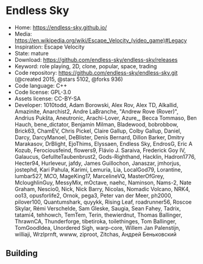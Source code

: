 # Endless Sky

- Home: https://endless-sky.github.io/
- Media: https://en.wikipedia.org/wiki/Escape_Velocity_(video_game)#Legacy
- Inspiration: Escape Velocity
- State: mature
- Download: https://github.com/endless-sky/endless-sky/releases
- Keyword: role playing, 2D, clone, popular, space, trading
- Code repository: https://github.com/endless-sky/endless-sky.git (@created 2015, @stars 5102, @forks 936)
- Code language: C++
- Code license: GPL-3.0
- Assets license: CC-BY-SA
- Developer: 1010todd, Adam Borowski, Alex Rov, Alex TD, Alkallid, Amazinite, Anarchist2, Andre LaBranche, "Andrew Rove (Rover)", Andrius Pukšta, Aneutronic, Arachi-Lover, Azure_, Becca Tommaso, Ben Hauch, bene_dictator, Benjamin Milman, Bladewood, bobrobbow, Brick63, ChamEV, Chris Pickel, Claire Gallup, Colby Gallup, Daniel, Darcy, DarcyManoel, DeBlister, Denis Bernard, Dillon Barker, Dmitry Marakasov, DrBlight, EjoThims, Elyssaen, Endless Sky, EndrosG, Eric A Kozub, Ferociousfeind, flowers9, Flávio J. Saraiva, Frederick Goy IV, Galaucus, GefullteTaubenbrust2, Gods-Righthand, Hacklin, Hadron1776, Hecter94, Hurleveur, jafdy, James Guillochon, Janaszar, jmhorjus, jostephd, Kari Pahula, Karimi, Lemuria, Lia, LocalGod79, Lorantine, lumbar527, M*C*O, MageKing17, MarcelineVQ, MasterOfGrey, McloughlinGuy, MessyMix, mOctave, naehc, Naminson, Nams-2, Nate Graham, Nescio0, Nick, Nick Barry, Nicolas, Nomadic Volcano, NRK4, oo13, opusforlife2, Ornok, pega3, Peter van der Meer, ph2000, pilover100, Quantumshark, quyykk, Rising Leaf, roadrunner56, Roscoe Skylar, Rémi Verschelde, Sam Gleske, Saugia, Sean Fahey, Tadrix, tatami4, tehhowch, TemTem, Terin, thewierdnut, Thomas Ballinger, ThrawnCA, Thunderforge, tibetiroka, toilethinges, Tom Ballinger, TomGoodIdea, Unordered Sigh, warp-core, Willem Jan Palenstijn, williaji, Wrzlprnft, wwww, ziproot, Zitchas, Андрей Беньковский

## Building
